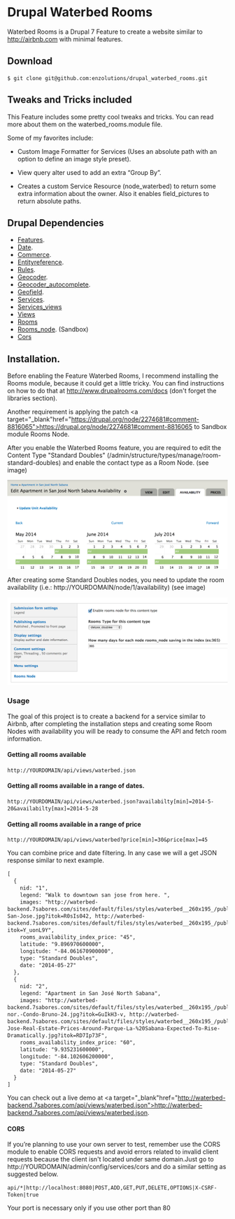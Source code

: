 Drupal Waterbed Rooms
=====================

Waterbed Rooms is a Drupal 7 Feature to create a website similar to http://airbnb.com with minimal features.

## Download

````
$ git clone git@github.com:enzolutions/drupal_waterbed_rooms.git
````

## Tweaks and Tricks included

This Feature includes some pretty cool tweaks and tricks. You can read more about them on the waterbed_rooms.module file.

Some of my favorites include:

* Custom Image Formatter for Services (Uses an absolute path with an option to define an image style preset).

* View query alter used to add an extra “Group By”.

* Creates a custom Service Resource (node_waterbed) to return some extra information about the owner. Also it enables field_pictures to return absolute paths.

## Drupal Dependencies

* <a target="_blank" href="drupal.org/project/features">Features</a>.
* <a target="_blank" href="drupal.org/project/date">Date</a>.
* <a target="_blank" href="drupal.org/project/commerce">Commerce</a>.
* <a target="_blank" href="https://drupal.org/project/entityreference">Entityreference</a>.
* <a target="_blank" href="https://drupal.org/project/rules">Rules</a>.
* <a target="_blank" href="https://drupal.org/project/geocoder">Geocoder</a>.
* <a target="_blank" href="https://drupal.org/project/geocoder_autocomplete">Geocoder_autocomplete</a>.
* <a target="_blank" href="https://drupal.org/project/geofield">Geofield</a>.
* <a target="_blank" href="https://drupal.org/project/services">Services</a>.
* <a target="_blank" href="https://drupal.org/project/services_views">Services_views</a>
* <a target="_blank" href="https://drupal.org/project/views">Views</a>
* <a target="_blank" href="drupal.org/project/rooms">Rooms</a>
* <a target="_blank" href="https://drupal.org/sandbox/ziomizar/2086255">Rooms_node</a>. (Sandbox)
* <a target="_blank" href="https://drupal.org/project/cors">Cors</a>

## Installation.

Before enabling the Feature Waterbed Rooms, I recommend installing the Rooms module, because it could get a little tricky. You can find instructions on how to do that at <a target="_blank" href="http://www.drupalrooms.com/docs"></a>http://www.drupalrooms.com/docs</a> (don't forget the libraries section).

Another requirement is applying the patch <a target="_blank"href="https://drupal.org/node/2274681#comment-8816065"></a>https://drupal.org/node/2274681#comment-8816065</a> to Sandbox module Rooms Node.

After you enable the Waterbed Rooms feature, you are required to edit the Content Type "Standard Doubles" (/admin/structure/types/manage/room-standard-doubles) and enable the contact type as a Room Node. (see image)

![Edit Content Type Standard Doubles](https://raw.githubusercontent.com/enzolutions/drupal_waterbed_rooms/master/images/edit_room_availability.png "Edit Content Type Standard Doubles")


After creating some Standard Doubles nodes, you need to update the room availability (i.e.: http://YOURDOMAIN/node/1/availability) (see image)

![Editing Room Node Availablity](https://raw.githubusercontent.com/enzolutions/drupal_waterbed_rooms/master/images/edit_room_node_content_type.png "Editing Room Node Availablity")


### Usage

The goal of this project is to create a backend for a service similar to Airbnb, after completing the installation steps and creating some Room Nodes with availability you will be ready to consume the API and fetch room information.

#### Getting all rooms available

````
http://YOURDOMAIN/api/views/waterbed.json
````

#### Getting all rooms available in a range of dates.

````
http://YOURDOMAIN/api/views/waterbed.json?availabilty[min]=2014-5-20&availabilty[max]=2014-5-28
````

#### Getting all rooms available in a range of price
````
http://YOURDOMAIN/api/views/waterbed?price[min]=30&price[max]=45
````

You can combine price and date filtering. In any case we will a get JSON response similar to next example.

````
[
  {
    nid: "1",
    legend: "Walk to downtown san jose from here. ",
    images: "http://waterbed-backend.7sabores.com/sites/default/files/styles/waterbed__260x195_/public/Atardecer-San-Jose.jpg?itok=R0sIs042, http://waterbed-backend.7sabores.com/sites/default/files/styles/waterbed__260x195_/public/62349C455.jpg?itok=Y_uonL9Y",
    rooms_availability_index_price: "45",
    latitude: "9.896970600000",
    longitude: "-84.061670900000",
    type: "Standard Doubles",
    date: "2014-05-27"
  },
  {
    nid: "2",
    legend: "Apartment in San José North Sabana",
    images: "http://waterbed-backend.7sabores.com/sites/default/files/styles/waterbed__260x195_/public/SAb-nor.-Condo-Bruno-24.jpg?itok=GuIkH3-v, http://waterbed-backend.7sabores.com/sites/default/files/styles/waterbed__260x195_/public/San-Jose-Real-Estate-Prices-Around-Parque-La-%20Sabana-Expected-To-Rise-Dramatically.jpg?itok=RD7Ip73F",
    rooms_availability_index_price: "60",
    latitude: "9.935231600000",
    longitude: "-84.102606200000",
    type: "Standard Doubles",
    date: "2014-05-27"
  }
]
````

You can check out a live demo at <a target="_blank"href="http://waterbed-backend.7sabores.com/api/views/waterbed.json">http://waterbed-backend.7sabores.com/api/views/waterbed.json</a>.

#### CORS

If you’re planning to use your own server to test, remember use the CORS module to enable CORS requests and avoid errors related to invalid client requests because the client isn't located under same domain.Just go to http://YOURDOMAIN/admin/config/services/cors and do a similar setting as suggested below.

````
api/*|http://localhost:8080|POST,ADD,GET,PUT,DELETE,OPTIONS|X-CSRF-Token|true
````

Your port is necessary only if you use other port than 80
